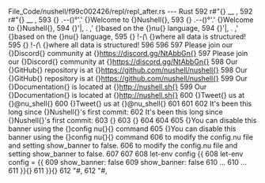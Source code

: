 File_Code/nushell/f99c002426/repl/repl_after.rs --- Rust
592         r#"{}     __  ,                                                                                                                                  592         r#"{}     __  ,
593 {} .--()°'.' {}Welcome to {}Nushell{},                                                                                                                   593 {} .--()°'.' {}Welcome to {}Nushell{},
594 {}'|, . ,'   {}based on the {}nu{} language,                                                                                                             594 {}'|, . ,'   {}based on the {}nu{} language,
595 {} !_-(_\    {}where all data is structured!                                                                                                             595 {} !_-(_\    {}where all data is structured!
596                                                                                                                                                          596 
597 Please join our {}Discord{} community at {}https://discord.gg/NtAbbGn{}                                                                                  597 Please join our {}Discord{} community at {}https://discord.gg/NtAbbGn{}
598 Our {}GitHub{} repository is at {}https://github.com/nushell/nushell{}                                                                                   598 Our {}GitHub{} repository is at {}https://github.com/nushell/nushell{}
599 Our {}Documentation{} is located at {}http://nushell.sh{}                                                                                                599 Our {}Documentation{} is located at {}http://nushell.sh{}
600 {}Tweet{} us at {}@nu_shell{}                                                                                                                            600 {}Tweet{} us at {}@nu_shell{}
601                                                                                                                                                          601 
602 It's been this long since {}Nushell{}'s first commit:                                                                                                    602 It's been this long since {}Nushell{}'s first commit:
603 {}                                                                                                                                                       603 {}
604                                                                                                                                                          604 
605 {}You can disable this banner using the {}config nu{}{} command                                                                                          605 {}You can disable this banner using the {}config nu{}{} command
606 to modify the config.nu file and setting show_banner to false.                                                                                           606 to modify the config.nu file and setting show_banner to false.
607                                                                                                                                                          607 
608 let-env config {{                                                                                                                                        608 let-env config = {{
609     show_banner: false                                                                                                                                   609     show_banner: false
610     ...                                                                                                                                                  610     ...
611 }}{}                                                                                                                                                     611 }}{}
612 "#,                                                                                                                                                      612 "#,

